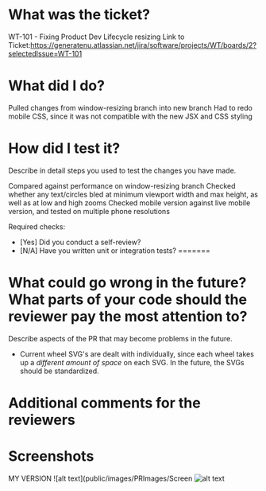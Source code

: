 
 # What was the ticket?
 WT-101 - Fixing Product Dev Lifecycle resizing
 Link to Ticket:https://generatenu.atlassian.net/jira/software/projects/WT/boards/2?selectedIssue=WT-101 
 
 # What did I do?
 
 Pulled changes from window-resizing branch into new branch
 Had to redo mobile CSS, since it was not compatible with the new JSX and CSS styling
 
 # How did I test it?
 
Describe in detail steps you used to test the changes you have made.

Compared against performance on window-resizing branch
Checked whether any text/circles bled at minimum viewport width and max height, as well as at low and high zooms
Checked mobile version against live mobile version, and tested on multiple phone resolutions
 
 Required checks:
 
 - [Yes] Did you conduct a self-review?
 - [N/A] Have you written unit or integration tests?
=======

 # What could go wrong in the future? What parts of your code should the reviewer pay the most attention to?
 
 Describe aspects of the PR that may become problems in the future.
 - Current wheel SVG's are dealt with individually, since each wheel takes up a _different amount of space_ on each SVG. In the future, the SVGs should be standardized.
 
 # Additional comments for the reviewers
 
 # Screenshots

 MY VERSION
 ![alt text](public/images/PRImages/Screen
 ![alt text](public/images/PRImages/TeamsScreenshot2.png.png?raw=true "SS 2")
